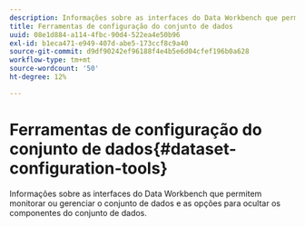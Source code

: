 ```yaml
---
description: Informações sobre as interfaces do Data Workbench que permitem monitorar ou gerenciar o conjunto de dados e as opções para ocultar os componentes do conjunto de dados.
title: Ferramentas de configuração do conjunto de dados
uuid: 08e1d884-a114-4fbc-90d4-522ea4e50b96
exl-id: b1eca471-e949-407d-abe5-173ccf8c9a40
source-git-commit: d9df90242ef96188f4e4b5e6d04cfef196b0a628
workflow-type: tm+mt
source-wordcount: '50'
ht-degree: 12%

---
```


# Ferramentas de configuração do conjunto de dados{#dataset-configuration-tools}

Informações sobre as interfaces do Data Workbench que permitem monitorar ou gerenciar o conjunto de dados e as opções para ocultar os componentes do conjunto de dados.
